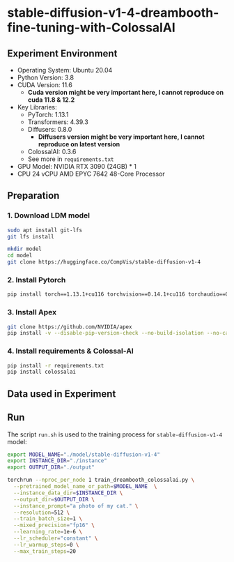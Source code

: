 # stable-diffusion-v1-4-dreambooth-fine-tuning-with-ColossalAI


## Experiment Environment

- Operating System: Ubuntu 20.04
- Python Version: 3.8
- CUDA Version: 11.6
  - **Cuda version might be very important here, I cannot reproduce on cuda 11.8 & 12.2**
- Key Libraries: 
  - PyTorch: 1.13.1
  - Transformers: 4.39.3
  - Diffusers: 0.8.0
    - **Diffusers version might be very important here, I cannot reproduce on latest version**
  - ColossalAI: 0.3.6
  - See more in `requirements.txt`
- GPU Model: NVIDIA RTX 3090 (24GB) * 1
- CPU 24 vCPU AMD EPYC 7642 48-Core Processor

## Preparation

### 1. Download LDM model

```bash
sudo apt install git-lfs
git lfs install

mkdir model
cd model
git clone https://huggingface.co/CompVis/stable-diffusion-v1-4
```

### 2. Install Pytorch

```bash
pip install torch==1.13.1+cu116 torchvision==0.14.1+cu116 torchaudio==0.13.1 --extra-index-url https://download.pytorch.org/whl/cu116
```

### 3. Install Apex

```bash
git clone https://github.com/NVIDIA/apex
pip install -v --disable-pip-version-check --no-build-isolation --no-cache-dir ./
```

### 4. Install requirements & Colossal-AI

```bash
pip install -r requirements.txt
pip install colossalai
```


## Data used in Experiment 



## Run

The script `run.sh` is used to the training process for `stable-diffusion-v1-4` model:

```bash
export MODEL_NAME="./model/stable-diffusion-v1-4"
export INSTANCE_DIR="./instance"
export OUTPUT_DIR="./output"

torchrun --nproc_per_node 1 train_dreambooth_colossalai.py \
  --pretrained_model_name_or_path=$MODEL_NAME  \
  --instance_data_dir=$INSTANCE_DIR \
  --output_dir=$OUTPUT_DIR \
  --instance_prompt="a photo of my cat." \
  --resolution=512 \
  --train_batch_size=1 \
  --mixed_precision="fp16" \
  --learning_rate=1e-6 \
  --lr_scheduler="constant" \
  --lr_warmup_steps=0 \
  --max_train_steps=20
```
